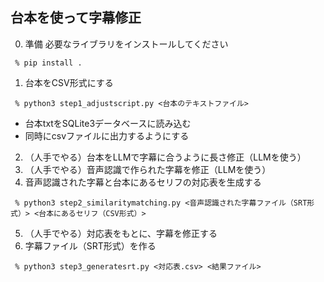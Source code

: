 ## 台本を使って字幕修正
0. 準備
必要なライブラリをインストールしてください
```
 % pip install .
```

1. 台本をCSV形式にする

```
 % python3 step1_adjustscript.py <台本のテキストファイル>
```
* 台本txtをSQLite3データベースに読み込む
* 同時にcsvファイルに出力するようにする

2. （人手でやる）台本をLLMで字幕に合うように長さ修正（LLMを使う）
3. （人手でやる）音声認識で作られた字幕を修正（LLMを使う）
4. 音声認識された字幕と台本にあるセリフの対応表を生成する
```
 % python3 step2_similaritymatching.py <音声認識された字幕ファイル（SRT形式）> <台本にあるセリフ（CSV形式）>
```
5. （人手でやる）対応表をもとに、字幕を修正する
6. 字幕ファイル（SRT形式）を作る
```
 % python3 step3_generatesrt.py <対応表.csv> <結果ファイル> 
```